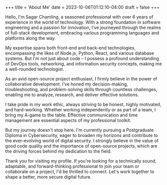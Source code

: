+++
title = 'About Me'
date = 2023-10-06T01:12:10-04:00
draft = false
+++

Hello, I'm Sagar Chamling, a seasoned professional with over 6 years of experience in the world of technology. With a strong foundation in software engineering and a passion for innovation, I've journeyed through the realms of full-stack development, embracing various programming languages and platforms along the way.

My expertise spans both front-end and back-end technologies, encompassing the likes of Node.js, Python, React, and various database systems. But I'm not just about code – I possess a profound understanding of DevOps tools, networking, and information security concepts, making me a well-rounded technologist.

As an avid open-source project enthusiast, I firmly believe in the power of collaborative development. I've honed my decision-making, troubleshooting, and problem-solving skills through countless challenges, enabling me to analyze, research, and deliver effective solutions.

I take pride in my work ethic, always striving to be honest, highly motivated, and hard-working. Whether working independently or as part of a team, I bring my A-game to the table. Effective communication and time management are essential aspects of my professional toolkit.

But my journey doesn't stop here. I'm currently pursuing a Postgraduate Diploma in Cybersecurity, eager to broaden my horizons and contribute to the ever-evolving world of digital security. I strongly believe in the value of good code quality and the importance of open-source projects, which are the driving forces behind my dedication to the field.

Thank you for visiting my profile. If you're looking for a technically sound, adaptable, and forward-thinking professional to join your team or collaborate on a project, I'd be thrilled to connect. Let's work together to shape a better, more secure digital future.
